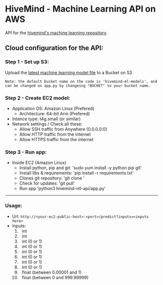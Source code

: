 # HiveMind - Machine Learning API on AWS
API for the [hivemind's machine learning repository](https://kmadsdev/hivemind-ml/).


## Cloud configuration for the API:
### Step 1 - Set up S3: 
Upload the [latest machine learning model file](https://drive.google.com/file/d/1EzA-nuICumjeDTXCCW3rhzpE0Ic3YSzi/view?usp=sharing) to a Bucket on S3  

```Note: the default bucket name on the code is 'hivemind-ml-models', and can be changed on app.py by changeing "BUCKET" to your bucket name.```
### Step 2 - Create EC2 model: 
- Application OS: Amazon Linux (Prefered)
    - Architecture: 64-bit Arm (Prefered)
- Intance type: t4g.small (or similar)
- Network settings / Check all these:
    - Allow SSH traffic from Anywhere (0.0.0.0:0)
    - Allow HTTP traffic from the internet
    - Allow HTTPS traffic from the internet
### Step 3 - Run app:  
- Inside EC2 (Amazon Linux)
    - Install python, pip and git: 'sudo yum install -y python pip git'
    - Install libs & requirements: 'pip install -r requirements.txt'
    - Clones git repository: 'git clone <repository link>'
    - Check for updates: 'git pull'
    - Run app 'python3 hivemind-ml-api/app.py'

---

### Usage:
- Url: 
    ```http://<your-ec2-public-host>:<port>/predict?inputs=<inputs here>```
- Inputs:
    <ol>
        <li> &nbsp; int </li>
        <li> &nbsp; int </li>
        <li> &nbsp; int (0 or 1) </li>
        <li> &nbsp; int (0 or 1) </li>
        <li> &nbsp; int (0 or 1) </li>
        <li> &nbsp; int (0 or 1) </li>
        <li> &nbsp; int (0 or 1) </li>
        <li> &nbsp; int (0 or 1) </li>
        <li> &nbsp; float (between 0.00001 and 1)   </li>
        <li> &nbsp; float (between 0 and 999.99999) </li>
    </ol>

